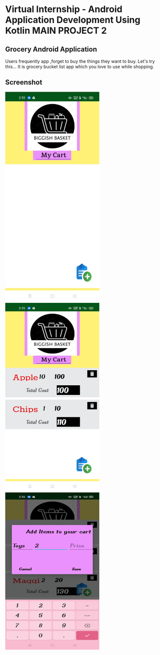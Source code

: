 # Virtual Internship - Android Application Development Using Kotlin MAIN PROJECT 2

## Grocery Android Application

Users frequently app ,forget to buy the things they want to buy. Let's try this...
It is grocery bucket list app which you love to use while shopping.
<h2>Screenshot</h2>
<p>
<img src="https://github.com/smartinternz02/SPSGP-85380-Virtual-Internship---Android-Application-Development-Using-Kotlin/blob/main/1.jpeg?raw=true height="700px" width="300px">
<img src="https://github.com/smartinternz02/SPSGP-85380-Virtual-Internship---Android-Application-Development-Using-Kotlin/blob/main/4.jpeg?raw=true"  height="600px" width="300px">

<img src="https://github.com/smartinternz02/SPSGP-85380-Virtual-Internship---Android-Application-Development-Using-Kotlin/blob/main/3.jpeg?raw=true"  height="500px" width="300px">
</p>
